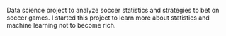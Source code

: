Data science project to analyze soccer statistics and strategies to bet on soccer games. I started this project to learn more about statistics and machine learning not to become rich.
